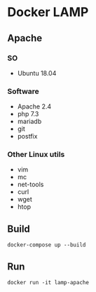 # Docker LAMP
## Apache

### SO
* Ubuntu 18.04

### Software
* Apache 2.4
* php 7.3
* mariadb
* git
* postfix

### Other Linux utils
* vim
* mc
* net-tools
* curl
* wget
* htop

## Build
```console
docker-compose up --build
```

## Run
```console
docker run -it lamp-apache
```